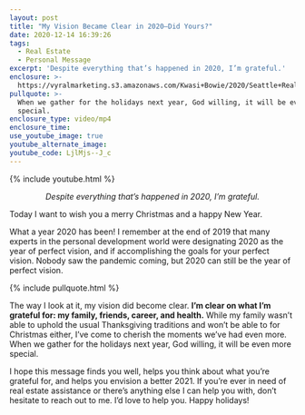 ```yaml
---
layout: post
title: "My Vision Became Clear in 2020—Did Yours?"
date: 2020-12-14 16:39:26
tags:
  - Real Estate
  - Personal Message
excerpt: 'Despite everything that’s happened in 2020, I’m grateful.'
enclosure: >-
  https://vyralmarketing.s3.amazonaws.com/Kwasi+Bowie/2020/Seattle+Real+Estate+Agent_+Happy+Holidays+2020.mp4
pullquote: >-
  When we gather for the holidays next year, God willing, it will be even more
  special.
enclosure_type: video/mp4
enclosure_time:
use_youtube_image: true
youtube_alternate_image:
youtube_code: LjlMjs--J_c
---
```


{% include youtube.html %}

<p style="text-align: center;"><em>Despite everything that’s happened in 2020, I’m grateful.</em></p>

Today I want to wish you a merry Christmas and a happy New Year.&nbsp;

What a year 2020 has been\! I remember at the end of 2019 that many experts in the personal development world were designating 2020 as the year of perfect vision, and if accomplishing the goals for your perfect vision. Nobody saw the pandemic coming, but 2020 can still be the year of perfect vision.

{% include pullquote.html %}

The way I look at it, my vision did become clear. **I’m clear on what I’m grateful for: my family, friends, career, and health.** While my family wasn’t able to uphold the usual Thanksgiving traditions and won’t be able to for Christmas either, I’ve come to cherish the moments we’ve had even more. When we gather for the holidays next year, God willing, it will be even more special.&nbsp;

I hope this message finds you well, helps you think about what you’re grateful for, and helps you envision a better 2021. If you’re ever in need of real estate assistance or there’s anything else I can help you with, don’t hesitate to reach out to me. I’d love to help you. Happy holidays\!
